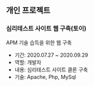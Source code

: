 ## 개인 프로젝트
### 심리테스트 사이트 웹 구축(토이)
APM 기술 습득을 위한 웹 구축
+ 기간: 2020.07.27 ~ 2020.09.29
+ 역할: 개발자
+ 내용: 심리테스트 사이트 클론 구축
+ 기술: Apache, Php, MySql
